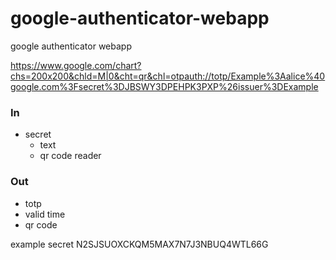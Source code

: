 # google-authenticator-webapp
google authenticator webapp

https://www.google.com/chart?chs=200x200&chld=M|0&cht=qr&chl=otpauth://totp/Example%3Aalice%40google.com%3Fsecret%3DJBSWY3DPEHPK3PXP%26issuer%3DExample

### In
* secret
  * text
  * qr code reader

### Out
* totp
* valid time
* qr code

example secret N2SJSUOXCKQM5MAX7N7J3NBUQ4WTL66G
